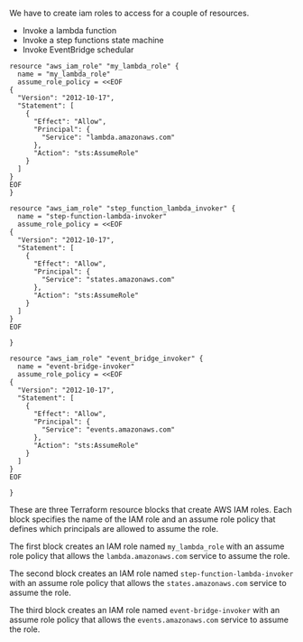 We have to create iam roles to access for a couple of resources.

- Invoke a lambda function
- Invoke a step functions state machine
- Invoke EventBridge schedular

```
resource "aws_iam_role" "my_lambda_role" {
  name = "my_lambda_role"
  assume_role_policy = <<EOF
{
  "Version": "2012-10-17",
  "Statement": [
    {
      "Effect": "Allow",
      "Principal": {
        "Service": "lambda.amazonaws.com"
      },
      "Action": "sts:AssumeRole"
    }
  ]
}
EOF
}

resource "aws_iam_role" "step_function_lambda_invoker" {
  name = "step-function-lambda-invoker"
  assume_role_policy = <<EOF
{
  "Version": "2012-10-17",
  "Statement": [
    {
      "Effect": "Allow",
      "Principal": {
        "Service": "states.amazonaws.com"
      },
      "Action": "sts:AssumeRole"
    }
  ]
}
EOF

}

resource "aws_iam_role" "event_bridge_invoker" {
  name = "event-bridge-invoker"
  assume_role_policy = <<EOF
{
  "Version": "2012-10-17",
  "Statement": [
    {
      "Effect": "Allow",
      "Principal": {
        "Service": "events.amazonaws.com"
      },
      "Action": "sts:AssumeRole"
    }
  ]
}
EOF

}
```

These are three Terraform resource blocks that create AWS IAM roles. Each block specifies the name of the IAM role and an assume role policy that defines which principals are allowed to assume the role.

The first block creates an IAM role named `my_lambda_role` with an assume role policy that allows the `lambda.amazonaws.com` service to assume the role.

The second block creates an IAM role named `step-function-lambda-invoker` with an assume role policy that allows the `states.amazonaws.com` service to assume the role.

The third block creates an IAM role named `event-bridge-invoker` with an assume role policy that allows the `events.amazonaws.com` service to assume the role.